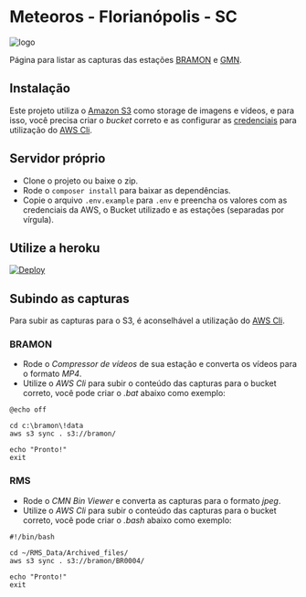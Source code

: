 # Meteoros - Florianópolis - SC

![logo](https://bramon.s3-sa-east-1.amazonaws.com/logo-tlp-sc-transp.png)

Página para listar as capturas das estações [BRAMON](http://bramonmeteor.org/bramon/) e [GMN](https://globalmeteornetwork.org/).

## Instalação

Este projeto utiliza o [Amazon S3](https://aws.amazon.com/pt/s3/) como storage de imagens e vídeos, e para isso, 
você precisa criar o *bucket* correto e as configurar as 
[credenciais](https://docs.aws.amazon.com/pt_br/sdk-for-java/v1/developer-guide/setup-credentials.html) para utilização
do [AWS Cli](https://aws.amazon.com/pt/cli/). 

## Servidor próprio

- Clone o projeto ou baixe o zip.
- Rode o `composer install` para baixar as dependências.
- Copie o arquivo `.env.example` para `.env` e preencha os valores com as credenciais da AWS, 
  o Bucket utilizado e as estações (separadas por vírgula).

## Utilize a heroku

[![Deploy](https://www.herokucdn.com/deploy/button.svg)](https://heroku.com/deploy?template=https://github.com/mrprompt/meteoros-floripa/tree/master)


## Subindo as capturas

Para subir as capturas para o S3, é aconselhável a utilização do [AWS Cli](https://aws.amazon.com/pt/cli/).

### BRAMON

- Rode o *Compressor de vídeos* de sua estação e converta os vídeos para o formato *MP4*.
- Utilize o *AWS Cli* para subir o conteúdo das capturas para o bucket correto, você pode criar o _.bat_ abaixo como exemplo:
```
@echo off

cd c:\bramon\!data
aws s3 sync . s3://bramon/

echo "Pronto!"
exit
```

### RMS

- Rode o *CMN Bin Viewer* e converta as capturas para o formato *jpeg*.
- Utilize o *AWS Cli* para subir o conteúdo das capturas para o bucket correto, você pode criar o _.bash_ abaixo como exemplo:
```
#!/bin/bash

cd ~/RMS_Data/Archived_files/
aws s3 sync . s3://bramon/BR0004/

echo "Pronto!"
exit
```
